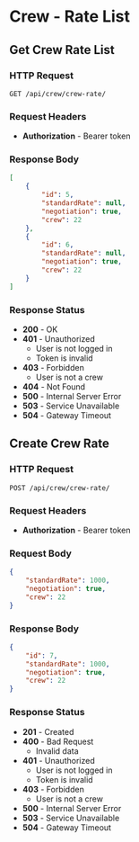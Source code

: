 # Crew - Rate List

## Get Crew Rate List

### HTTP Request

```http
GET /api/crew/crew-rate/
```

### Request Headers

- **Authorization** - Bearer token

### Response Body

```json
[
    {
        "id": 5,
        "standardRate": null,
        "negotiation": true,
        "crew": 22
    },
    {
        "id": 6,
        "standardRate": null,
        "negotiation": true,
        "crew": 22
    }
]
```

### Response Status

- **200** - OK
- **401** - Unauthorized
  - User is not logged in
  - Token is invalid
- **403** - Forbidden
  - User is not a crew
- **404** - Not Found
- **500** - Internal Server Error
- **503** - Service Unavailable
- **504** - Gateway Timeout

## Create Crew Rate

### HTTP Request

```http
POST /api/crew/crew-rate/
```

### Request Headers

- **Authorization** - Bearer token

### Request Body

```json
{
    "standardRate": 1000,
    "negotiation": true,
    "crew": 22
}
```

### Response Body

```json
{
    "id": 7,
    "standardRate": 1000,
    "negotiation": true,
    "crew": 22
}
```

### Response Status

- **201** - Created
- **400** - Bad Request
  - Invalid data
- **401** - Unauthorized
  - User is not logged in
  - Token is invalid
- **403** - Forbidden
  - User is not a crew
- **500** - Internal Server Error
- **503** - Service Unavailable
- **504** - Gateway Timeout
